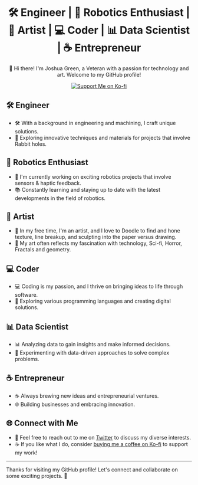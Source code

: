 <h1 align="center">🛠️ Engineer | 🤖 Robotics Enthusiast | 🎨 Artist | 💻 Coder | 📊 Data Scientist | ☕ Entrepreneur</h1>

<p align="center">
  👋 Hi there! I'm Joshua Green, a Veteran with a passion for technology and art. Welcome to my GitHub profile!
</p>

<p align="center">
  <a href="https://ko-fi.com/brainklar"><img src="https://img.shields.io/badge/Support%20Me%20on-Ko--fi-FF5E5B?style=for-the-badge&logo=ko-fi&logoColor=white" alt="Support Me on Ko-fi"></a>
</p>

## 🛠️ Engineer

- 🛠️ With a background in engineering and machining, I craft unique solutions.
- 🔧 Exploring innovative techniques and materials for projects that involve Rabbit holes.

## 🤖 Robotics Enthusiast

- 🤖 I'm currently working on exciting robotics projects that involve sensors & haptic feedback.
- 📚 Constantly learning and staying up to date with the latest developments in the field of robotics.

## 🎨 Artist

- 🎨 In my free time, I'm an artist, and I love to Doodle to find and hone texture, line breakup, and sculpting into the paper versus drawing.
- 🌟 My art often reflects my fascination with technology, Sci-fi, Horror, Fractals and geometry.

## 💻 Coder

- 💻 Coding is my passion, and I thrive on bringing ideas to life through software.
- 🚀 Exploring various programming languages and creating digital solutions.

## 📊 Data Scientist

- 📊 Analyzing data to gain insights and make informed decisions.
- 🧪 Experimenting with data-driven approaches to solve complex problems.

## ☕ Entrepreneur

- ☕ Always brewing new ideas and entrepreneurial ventures.
- 🌐 Building businesses and embracing innovation.

## 🌐 Connect with Me

- 💬 Feel free to reach out to me on [Twitter](https://twitter.com/brain_klar) to discuss my diverse interests.
- ☕ If you like what I do, consider [buying me a coffee on Ko-fi](https://ko-fi.com/brainklar) to support my work!

---

Thanks for visiting my GitHub profile! Let's connect and collaborate on some exciting projects. 🚀
